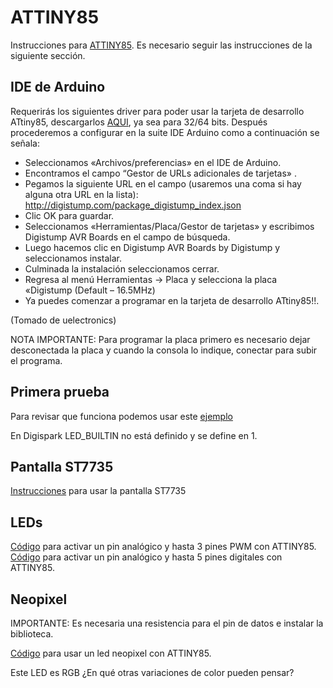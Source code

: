 # ATTINY85

Instrucciones para [ATTINY85](https://uelectronics.com/producto/attiny85-tarjeta-de-desarrollo-kickstarter/). Es necesario seguir las instrucciones de la siguiente sección. 

## IDE de Arduino 

Requerirás los siguientes driver para poder usar la tarjeta de desarrollo ATtiny85, descargarlos [AQUI](https://uelectronics.com/wp-content/uploads/2018/12/Digistump.Drivers.zip), ya sea para 32/64 bits. Después procederemos a configurar en la suite IDE Arduino como a continuación se señala:

- Seleccionamos «Archivos/preferencias» en el IDE de Arduino.
- Encontramos el campo  “Gestor de URLs adicionales de tarjetas» .
- Pegamos la siguiente URL en el campo (usaremos una coma si hay alguna otra URL en la lista): http://digistump.com/package_digistump_index.json
- Clic OK para guardar.
- Seleccionamos «Herramientas/Placa/Gestor de tarjetas» y escribimos Digistump AVR Boards en el campo de búsqueda.
- Luego hacemos clic en Digistump AVR Boards by Digistump y seleccionamos instalar.
- Culminada la instalación seleccionamos cerrar.
- Regresa al menú Herramientas -> Placa y selecciona la placa «Digistump (Default – 16.5MHz)
- Ya puedes comenzar a programar en la tarjeta de desarrollo ATtiny85!!.

(Tomado de uelectronics)

NOTA IMPORTANTE: Para programar la placa primero es necesario dejar desconectada la placa y cuando la consola lo indique, conectar para subir el programa. 

## Primera prueba 

Para revisar que funciona podemos usar este [ejemplo](./example/example.ino)

En Digispark LED_BUILTIN no está definido y se define en 1.

## Pantalla ST7735

[Instrucciones](./st7735/ST7735.md) para usar la pantalla ST7735

## LEDs

[Código](./ledsPWM/ledsPWM.ino) para activar un pin analógico y hasta 3 pines PWM con ATTINY85. 
[Código](./ledsDigitales/ledsDigitales.ino) para activar un pin analógico y hasta 5 pines digitales con ATTINY85. 

## Neopixel

IMPORTANTE: Es necesaria una resistencia para el pin de datos e instalar la biblioteca. 

[Código](./neopixel/neopixel.ino) para usar un led neopixel con ATTINY85.

Este LED es RGB ¿En qué otras variaciones de color pueden pensar?